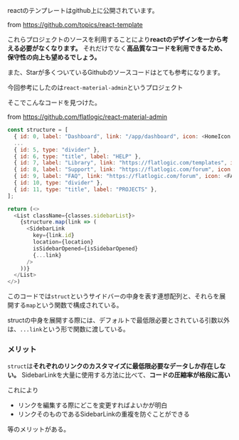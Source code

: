 

reactのテンプレートはgithub上に公開されています。

from https://github.com/topics/react-template

これらプロジェクトのソースを利用することにより**reactのデザインを一から考える必要がなくなります。**
それだけでなく**高品質なコードを利用できるため、保守性の向上も望めるでしょう。**

また、Starが多くついているGithubのソースコードはとても参考になります。

今回参考にしたのは`react-material-admin`というプロジェクト

そこでこんなコードを見つけた。

from https://github.com/flatlogic/react-material-admin

```js
const structure = [
  { id: 0, label: "Dashboard", link: "/app/dashboard", icon: <HomeIcon /> },
  ...
  { id: 5, type: "divider" },
  { id: 6, type: "title", label: "HELP" },
  { id: 7, label: "Library", link: "https://flatlogic.com/templates", icon: <LibraryIcon /> },
  { id: 8, label: "Support", link: "https://flatlogic.com/forum", icon: <SupportIcon /> },
  { id: 9, label: "FAQ", link: "https://flatlogic.com/forum", icon: <FAQIcon /> },
  { id: 10, type: "divider" },
  { id: 11, type: "title", label: "PROJECTS" },
];

return (<>
  <List className={classes.sidebarList}>
    {structure.map(link => (
      <SidebarLink
        key={link.id}
        location={location}
        isSidebarOpened={isSidebarOpened}
        {...link}
      />
    ))}
  </List>
</>)
```


このコードでは`struct`というサイドバーの中身を表す連想配列と、それらを展開する`map`という関数で構成されている。

structの中身を展開する際には、デフォルトで最低限必要とされている引数以外は、`...link`という形で関数に渡している。

### メリット

`struct`は**それぞれのリンクのカスタマイズに最低限必要なデータしか存在しない。**
SidebarLinkを大量に使用する方法に比べて、**コードの圧縮率が格段に高い**

これにより

- リンクを編集する際にどこを変更すればよいかが明白
- リンクそのものであるSidebarLinkの重複を防ぐことができる

等のメリットがある。













